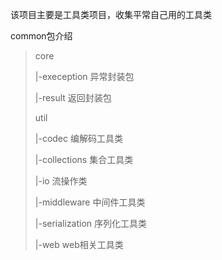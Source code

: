 该项目主要是工具类项目，收集平常自己用的工具类


common包介绍


>core 
>
>  |-exeception 异常封装包
>  
>  |-result 返回封装包
>  
>util
>
>  |-codec 编解码工具类
>  
>  |-collections 集合工具类
>  
>  |-io 流操作类
>  
>  |-middleware 中间件工具类
>  
>  |-serialization 序列化工具类
>  
>  |-web web相关工具类
  

